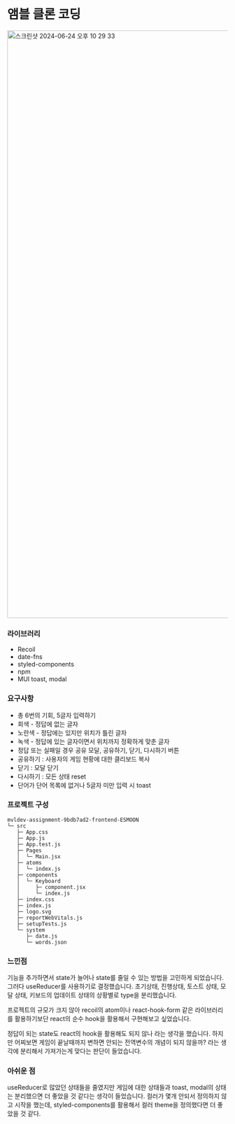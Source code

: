 # 앰블 클론 코딩

<img width="1344" alt="스크린샷 2024-06-24 오후 10 29 33" src="https://github.com/mvldevtest/mvldev-assignment-9bdb7ad2-frontend-ESMOON/assets/82797463/50ff0220-1255-459e-87c7-1c35590b6ea7"></img>

### 라이브러리

- Recoil
- date-fns
- styled-components
- npm
- MUI toast, modal

### 요구사항

- 총 6번의 기회, 5글자 입력하기
- 회색 - 정답에 없는 글자
- 노란색 - 정답에는 있지만 위치가 틀린 글자
- 녹색 - 정답에 있는 글자이면서 위치까지 정확하게 맞춘 글자
- 정답 또는 실패일 경우 공유 모달, 공유하기, 닫기, 다시하기 버튼
- 공유하기 : 사용자의 게임 현황에 대한 클리보드 복사
- 닫기 : 모달 닫기
- 다시하기 : 모든 상태 reset
- 단어가 단어 목록에 없거나 5글자 미만 입력 시 toast

### 프로젝트 구성

```
mvldev-assignment-9bdb7ad2-frontend-ESMOON
└─ src
   ├─ App.css
   ├─ App.js
   ├─ App.test.js
   ├─ Pages
   │  └─ Main.jsx
   ├─ atoms
   │  └─ index.js
   ├─ components
   │  └─ Keyboard
   │     ├─ component.jsx
   │     └─ index.js
   ├─ index.css
   ├─ index.js
   ├─ logo.svg
   ├─ reportWebVitals.js
   ├─ setupTests.js
   └─ system
      ├─ date.js
      └─ words.json

```

### 느낀점

기능을 추가하면서 state가 늘어나 state를 줄일 수 있는 방법을 고민하게 되었습니다.
그러다 useReducer를 사용하기로 결정했습니다. 초기상태, 진행상태, 토스트 상태, 모달 상태, 키보드의 업데이트 상태의 상황별로 type을 분리했습니다.

프로젝트의 규모가 크지 않아 recoil의 atom이나 react-hook-form 같은 라이브러리를 활용하기보단 react의 순수 hook을 활용해서 구현해보고 싶었습니다.

정답이 되는 state도 react의 hook을 활용해도 되지 않나 라는 생각을 했습니다. 하지만 어찌보면 게임이 끝날때까지 변하면 안되는 전역변수의 개념이 되지 않을까? 라는 생각에 분리해서 가져가는게 맞다는 판단이 들었습니다.

### 아쉬운 점

useReducer로 많았던 상태들을 줄였지만 게임에 대한 상태들과 toast, modal의 상태는 분리했으면 더 좋았을 것 같다는 생각이 들었습니다.
컬러가 몇개 안되서 정의하지 않고 시작을 했는데, styled-components를 활용해서 컬러 theme을 정의했다면 더 좋았을 것 같다.
